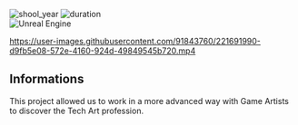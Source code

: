 ![shool_year](https://img.shields.io/badge/shool_year-third-blue)
![duration](https://img.shields.io/badge/duration-3_weeks-blue)  
![Unreal Engine](https://img.shields.io/badge/Unreal_Engine_4-%23313131.svg?style=for-the-badge&logo=unrealengine&logoColor=white&style=plastic)

https://user-images.githubusercontent.com/91843760/221691990-d9fb5e08-572e-4160-924d-49849545b720.mp4

## **Informations**

This project allowed us to work in a more advanced way with Game Artists to discover the Tech Art profession.
